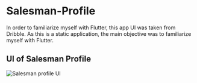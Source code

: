 # Salesman-Profile
In order to familiarize myself with Flutter, this app UI was taken from Dribble.
As this is a static application, the main objective was to familiarize myself with Flutter.

## UI of Salesman Profile
![Salesman profile UI](https://user-images.githubusercontent.com/98305427/220684333-3469003e-6349-4e9d-8c22-5c6271569445.png)

